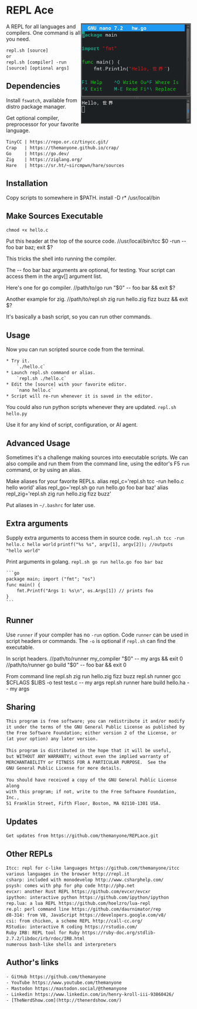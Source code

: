 # REPL Ace
<img src="go.png" title="Instant REPL" width="300" align="right">
A REPL for all languages and compilers. One command is all you need.

    repl.sh [source]
    or
    repl.sh [compiler] -run [source] [optional args]

## Dependencies

Install `fswatch`, available from distro package manager.

Get optional compiler, preprocessor for your favorite language.

    TinyCC | https://repo.or.cz/tinycc.git/
    Crap   | https://themanyone.github.io/crap/
    Go     | https://go.dev/
    Zig    | https://ziglang.org/
    Hare   | https://sr.ht/~sircmpwn/hare/sources

## Installation

Copy scripts to somewhere in $PATH.
    install -D r* /usr/local/bin

## Make Sources Executable
    chmod +x hello.c

Put this header at the top of the source code.
    //usr/local/bin/tcc $0 -run -- foo bar baz; exit $?

This tricks the shell into running the compiler.

The -- foo bar baz arguments are optional, for testing.
Your script can access them in the argv[] argument list.

Here's one for go compiler.
    //path/to/go run "$0" -- foo bar && exit $?

Another example for zig.
    //path/to/repl.sh zig run hello.zig fizz buzz && exit $?

It's basically a bash script, so you can run other commands.

## Usage

Now you can run scripted source code from the terminal.

    * Try it.
        `./hello.c`
    * Launch repl.sh command or alias.
        `repl.sh ./hello.c`
    * Edit the [source] with your favorite editor.
        `nano hello.c`
    * Script will re-run whenever it is saved in the editor.

You could also run python scripts whenever they are updated.
    `repl.sh hello.py`

Use it for any kind of script, configuration, or AI agent.

## Advanced Usage

Sometimes it's a challenge making sources into executable scripts. We can also compile and run them from the command line, using the editor's F5 `run` command, or by using an alias.

Make aliases for your favorite REPLs.
    alias repl_c='repl.sh tcc -run hello.c hello world'
    alias repl_go='repl.sh go run hello.go foo bar baz'
    alias repl_zig='repl.sh zig run hello.zig fizz buzz'

Put aliases in `~/.bashrc` for later use.

## Extra arguments

Supply extra arguments to access them in source code.
    `repl.sh tcc -run hello.c hello world`
    `printf("%s %s", argv[1], argv[2]); //outputs "hello world"`

Print arguments in golang.
    `repl.sh go run hello.go foo bar baz`

    ```go
    package main; import ("fmt"; "os")
    func main() {
        fmt.Printf("Args 1: %s\n", os.Args[1]) // prints foo
    }
    ```

## Runner

Use `runner` if your compiler has no `-run` option.
Code `runner` can be used in script headers or commands.
The `-o` is optional if `repl.sh` can find the executable.

In script headers.
    //path/to/runner my_compiler "$0" -- my args && exit 0
    //path/to/runner go build "$0" -- foo bar && exit 0

From command line
    repl.sh zig run hello.zig fizz buzz
    repl.sh runner gcc $CFLAGS $LIBS -o test test.c -- my args
    repl.sh runner hare build hello.ha -- my args

## Sharing

    This program is free software; you can redistribute it and/or modify
    it under the terms of the GNU General Public License as published by
    the Free Software Foundation; either version 2 of the License, or
    (at your option) any later version.

    This program is distributed in the hope that it will be useful,
    but WITHOUT ANY WARRANTY; without even the implied warranty of
    MERCHANTABILITY or FITNESS FOR A PARTICULAR PURPOSE.  See the
    GNU General Public License for more details.

    You should have received a copy of the GNU General Public License along
    with this program; if not, write to the Free Software Foundation, Inc.,
    51 Franklin Street, Fifth Floor, Boston, MA 02110-1301 USA.

## Updates

    Get updates from https://github.com/themanyone/REPLace.git

## Other REPLs

    Itcc: repl for c-like languages https://github.com/themanyone/itcc
    various languages in the browser http://repl.it
    csharp: included with monodevelop http://www.csharphelp.com/
    psysh: comes with php for php code http://php.net
    evcxr: another Rust REPL https://github.com/evcxr/evcxr
    ipython: interactive python https://github.com/ipython/ipython
    rep.lua: a lua REPL https://github.com/hoelzro/lua-repl
    re.pl: perl command line https://github.com/daurnimator/rep
    d8-314: from V8, JavaScript https://developers.google.com/v8/
    csi: from chicken, a scheme REPL http://call-cc.org/
    RStudio: interactive R coding https://rstudio.com/
    Ruby IRB: REPL tool for Ruby https://ruby-doc.org/stdlib-2.7.2/libdoc/irb/rdoc/IRB.html
    numerous bash-like shells and interpreters

## Author's links

    - GitHub https://github.com/themanyone
    - YouTube https://www.youtube.com/themanyone
    - Mastodon https://mastodon.social/@themanyone
    - Linkedin https://www.linkedin.com/in/henry-kroll-iii-93860426/
    - [TheNerdShow.com](http://thenerdshow.com/)
